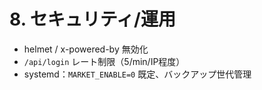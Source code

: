 # 8. セキュリティ/運用
- helmet / x-powered-by 無効化
- `/api/login` レート制限（5/min/IP程度）
- systemd：`MARKET_ENABLE=0` 既定、バックアップ世代管理
